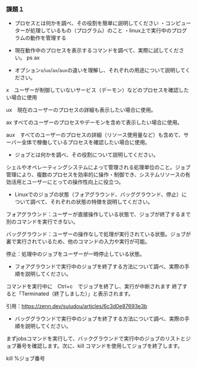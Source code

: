 ### 課題１

- プロセスとは何かを調べ、その役割を簡単に説明してください
・コンピューターが処理しているもの（プログラム）のこと
・linux上で実行中のプログラムの動作を管理する

- 現在動作中のプロセスを表示するコマンドを調べて、実際に試してください。
ps ax　

 - オプション`x`/`ux`/`ax`/`aux`の違いを理解し、それぞれの用途について説明してください。

x　ユーザーが制御していないサービス（デーモン）などのプロセスを確認したい場合に使用

ux　現在のユーザーのプロセスの詳細も表示したい場合に使用。

ax すべてのユーザーのプロセスやデーモンを含めて表示したい場合に使用。

aux　すべてのユーザーのプロセスの詳細（リソース使用量など）も含めて、サーバー全体で稼働しているプロセスを確認したい場合に使用。


- ジョブとは何かを調べ、その役割について説明してください。

シェルやオペレーティングシステムによって管理される処理単位のこと。ジョブ管理により、複数のプロセスを効率的に操作・制御でき、システムリソースの有効活用とユーザーにとっての操作性向上に役立つ。

- Linuxでのジョブの状態（フォアグラウンド、バッググラウンド、停止）について調べて、それぞれの状態の特徴を説明してください。

フォアグラウンド：ユーザーが直接操作している状態で、ジョブが終了するまで別のコマンドを実行できない。

バッググラウンド：ユーザーの操作なしで処理が実行されている状態。ジョブが裏で実行されているため、他のコマンドの入力や実行が可能。

停止：処理中のジョブをユーザーが一時停止している状態。


- フォアグラウンドで実行中のジョブを終了する方法について調べ、実際の手順を説明してください。

コマンドを実行中に　Ctrl+c　でジョブを終了し、実行が中断されます
終了すると「Terminated（終了しました）」と表示されます。

引用：https://zenn.dev/suiudou/articles/6c3d0e87693e3b


- バッググラウンドで実行中のジョブを終了する方法について調べ、実際の手順を説明してください。

まずjobsコマンドを実行して、バックグラウンドで実行中のジョブのリストとジョブ番号を確認します。次に、kill コマンドを使用してジョブを終了します。

kill %ジョブ番号　
